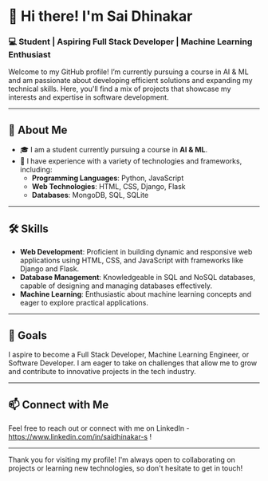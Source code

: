 # 👋 Hi there! I'm Sai Dhinakar

### 💻 Student | Aspiring Full Stack Developer | Machine Learning Enthusiast 

Welcome to my GitHub profile! I’m currently pursuing a course in AI & ML and am passionate about developing efficient solutions and expanding my technical skills. Here, you'll find a mix of projects that showcase my interests and expertise in software development.

---

## 🌟 About Me

- 🎓 I am a student currently pursuing a course in **AI & ML**.
- 💼 I have experience with a variety of technologies and frameworks, including:
  - **Programming Languages**: Python, JavaScript
  - **Web Technologies**: HTML, CSS, Django, Flask
  - **Databases**: MongoDB, SQL, SQLite

---

## 🛠️ Skills

- **Web Development**: Proficient in building dynamic and responsive web applications using HTML, CSS, and JavaScript with frameworks like Django and Flask.
- **Database Management**: Knowledgeable in SQL and NoSQL databases, capable of designing and managing databases effectively.
- **Machine Learning**: Enthusiastic about machine learning concepts and eager to explore practical applications.

---

## 🎯 Goals

I aspire to become a Full Stack Developer, Machine Learning Engineer, or Software Developer. I am eager to take on challenges that allow me to grow and contribute to innovative projects in the tech industry.

---

## 📫 Connect with Me

Feel free to reach out or connect with me on LinkedIn - https://www.linkedin.com/in/saidhinakar-s !

---

Thank you for visiting my profile! I'm always open to collaborating on projects or learning new technologies, so don't hesitate to get in touch!
